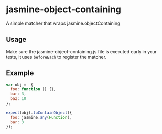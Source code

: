 jasmine-object-containing
=========================

A simple matcher that wraps jasmine.objectContaining


## Usage

Make sure the jasmine-object-containing.js file is executed early in your tests, it uses `beforeEach` to register the matcher.

## Example

```javascript
var obj =  {
  foo: function () {},
  bar: 3,
  baz: 10
};

expect(obj).toContainObject({
  foo: jasmine.any(Function),
  bar: 3
});
```
